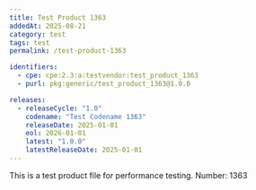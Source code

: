 ```yaml
---
title: Test Product 1363
addedAt: 2025-08-21
category: test
tags: test
permalink: /test-product-1363

identifiers:
  - cpe: cpe:2.3:a:testvendor:test_product_1363
  - purl: pkg:generic/test_product_1363@1.0.0

releases:
  - releaseCycle: "1.0"
    codename: "Test Codename 1363"
    releaseDate: 2025-01-01
    eol: 2026-01-01
    latest: "1.0.0"
    latestReleaseDate: 2025-01-01
---
```


This is a test product file for performance testing. Number: 1363
